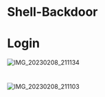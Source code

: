 # Shell-Backdoor
# Login
![IMG_20230208_211134](https://user-images.githubusercontent.com/124505254/217539706-96e8edfe-e925-46f4-81e1-397c55c58411.jpg)
# 
![IMG_20230208_211103](https://user-images.githubusercontent.com/124505254/217539899-1189052b-faea-495d-8f24-521a6f839776.jpg)

